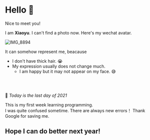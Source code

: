 # Hello 👋
Nice to meet you!

I am **Xiaoyu**.
I can't find a photo now. Here's my wechat avatar.

![IMG_8894](https://user-images.githubusercontent.com/96612491/147799114-e10b8c63-04bd-47c0-a59e-b30109bc787f.JPG)

It can somehow represent me, beacause 
- I don't have thick hair. 😭
- My expression usually does not change much. 
  - I am happy but it may not appear on my face. 😅 

<br/>
<br/>


📅 *Today is the last day of 2021*

This is my first week learning programming.<br/>
I was quite confused sometime. There are always new errors！
Thank Google for saving me.

## **Hope I can do better next year!**

<!--

**Here are some ideas to get you started:**

🙋‍♀️ A short introduction - what is your organization all about?
🌈 Contribution guidelines - how can the community get involved?
👩‍💻 Useful resources - where can the community find your docs? Is there anything else the community should know?
🍿 Fun facts - what does your team eat for breakfast?
🧙 Remember, you can do mighty things with the power of [Markdown](https://docs.github.com/github/writing-on-github/getting-started-with-writing-and-formatting-on-github/basic-writing-and-formatting-syntax)

-->
